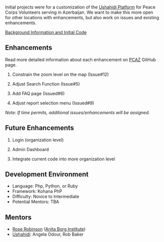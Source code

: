 Initial projects were for a customization of the [Ushahidi Platform](http://ushahidi.com/products/ushahidi-platform) for Peace Corps Volunteers serving in Azerbaijan. We want to make this more open for other locations with enhancements, but also work on issues and existing enhancements.

[Background Information and Initial Code](https://github.com/PeaceCorps/PCAZ)

## Enhancements
Read more detailed information about each enhancement on [PCAZ](https://github.com/PeaceCorps/PCAZ/issues) GitHub page.

1. Constrain the zoom level on the map (Issue#12)

2. Adjust Search Function (Issue#5)

3. Add FAQ page (Issued#6)

4. Adjust report selection menu (Issued#9)

_Note: If time permits, additional issues/enhancements will be assigned._

## Future Enhancements

1. Login (organization level)

2. Admin Dashboard

3. Integrate current code into more organization level

## Development Environment
* Language: Php, Python, or Ruby
* Framework: Kohana PhP
* Difficulty: Novice to Intermediate
* Potential Mentors: TBA

## Mentors
* [Rose Robinson](http://about.me/rosariorobinson) ([Anita Borg Institute](http://anitaborg.org/))
* [Ushahidi](http://www.ushahidi.com/about-us/team): Angela Odour, Rob Baker